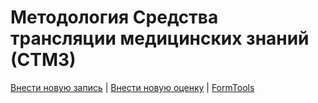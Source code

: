 # Методология Средства трансляции медицинских знаний (СТМЗ)

[Внести новую запись](http://pussia.today/stmz/formtools/new-record/) | [Внести новую оценку](http://pussia.today/stmz/formtools/new-estimate/) | [FormTools](http://pussia.today/stmz/formtools)
